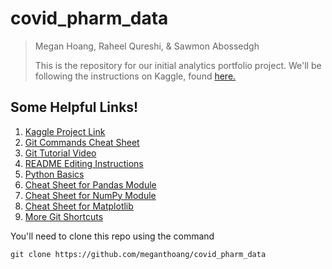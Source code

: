 # covid_pharm_data
> Megan Hoang, Raheel Qureshi, & Sawmon Abossedgh
> 
> This is the repository for our initial analytics portfolio project. We'll be following the instructions on Kaggle, found [here.](hhttps://www.kaggle.com/patrickgomes/pharmaceutical-companies-on-stock-exchange-in-2020)

## Some Helpful Links!
  1. [Kaggle Project Link](https://www.kaggle.com/patrickgomes/pharmaceutical-companies-on-stock-exchange-in-2020)
  2. [Git Commands Cheat Sheet](https://education.github.com/git-cheat-sheet-education.pdf)
  3. [Git Tutorial Video](https://youtu.be/0fKg7e37bQE)
  4. [README Editing Instructions](https://docs.github.com/en/github/writing-on-github/getting-started-with-writing-and-formatting-on-github/basic-writing-and-formatting-syntax)
  5. [Python Basics](https://www.pythoncheatsheet.org/)
  6. [Cheat Sheet for Pandas Module](https://pandas.pydata.org/Pandas_Cheat_Sheet.pdf)
  7. [Cheat Sheet for NumPy Module](http://datacamp-community-prod.s3.amazonaws.com/da466534-51fe-4c6d-b0cb-154f4782eb54)
  8. [Cheat Sheet for Matplotlib](http://datacamp-community-prod.s3.amazonaws.com/e1a8f39d-71ad-4d13-9a6b-618fe1b8c9e9)
  9. [More Git Shortcuts](https://www.youtube.com/watch?v=ecK3EnyGD8o)


You'll need to clone this repo using the command
  ```
  git clone https://github.com/meganthoang/covid_pharm_data
  ```
